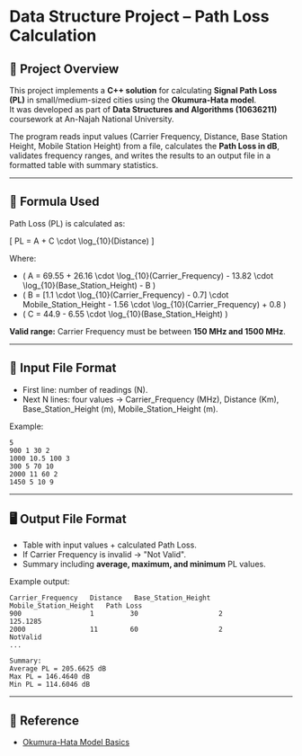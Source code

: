 # Data Structure Project – Path Loss Calculation  

## 📖 Project Overview  
This project implements a **C++ solution** for calculating **Signal Path Loss (PL)** in small/medium-sized cities using the **Okumura-Hata model**.  
It was developed as part of **Data Structures and Algorithms (10636211)** coursework at An-Najah National University.  

The program reads input values (Carrier Frequency, Distance, Base Station Height, Mobile Station Height) from a file, calculates the **Path Loss in dB**, validates frequency ranges, and writes the results to an output file in a formatted table with summary statistics.  

---

## 🧮 Formula Used  
Path Loss (PL) is calculated as:  

\[
PL = A + C \cdot \log_{10}(Distance)
\]

Where:  

- \( A = 69.55 + 26.16 \cdot \log_{10}(Carrier\_Frequency) - 13.82 \cdot \log_{10}(Base\_Station\_Height) - B \)  
- \( B = [1.1 \cdot \log_{10}(Carrier\_Frequency) - 0.7] \cdot Mobile\_Station\_Height - 1.56 \cdot \log_{10}(Carrier\_Frequency) + 0.8 \)  
- \( C = 44.9 - 6.55 \cdot \log_{10}(Base\_Station\_Height) \)  

**Valid range:** Carrier Frequency must be between **150 MHz and 1500 MHz**.  

---

## 📂 Input File Format  
- First line: number of readings (N).  
- Next N lines: four values → Carrier_Frequency (MHz), Distance (Km), Base_Station_Height (m), Mobile_Station_Height (m).  

Example:  
```
5
900 1 30 2
1000 10.5 100 3
300 5 70 10
2000 11 60 2
1450 5 10 9
```

---

## 🖥️ Output File Format  
- Table with input values + calculated Path Loss.  
- If Carrier Frequency is invalid → "Not Valid".  
- Summary including **average, maximum, and minimum** PL values.  

Example output:  
```
Carrier_Frequency   Distance   Base_Station_Height   Mobile_Station_Height   Path Loss
900                 1         30                    2                       125.1285
2000                11        60                    2                       NotValid
...

Summary:
Average PL = 205.6625 dB
Max PL = 146.4640 dB
Min PL = 114.6046 dB
```

---


## 📘 Reference  
- [Okumura-Hata Model Basics](http://www.rfwireless-world.com/Terminology/Okumura-Hata-Model-basics.html)  
